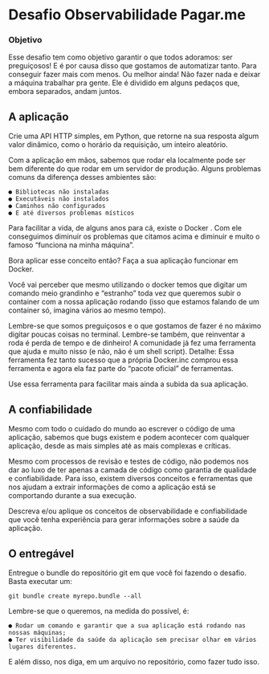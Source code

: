 # Desafio Observabilidade Pagar.me

### Objetivo

Esse desafio tem como objetivo garantir o que todos adoramos: ser preguiçosos!
E é por causa disso que gostamos de automatizar tanto. Para conseguir fazer mais com
menos. Ou melhor ainda! Não fazer nada e deixar a máquina trabalhar pra gente.
Ele é dividido em alguns pedaços que, embora separados, andam juntos.

## A aplicação

Crie uma API HTTP simples, em Python, que retorne na sua resposta algum valor
dinâmico, como o horário da requisição, um inteiro aleatório.

Com a aplicação em mãos, sabemos que rodar ela localmente pode ser bem diferente do que
rodar em um servidor de produção.
Alguns problemas comuns da diferença desses ambientes são:

	● Bibliotecas não instaladas
	● Executáveis não instalados
	● Caminhos não configurados
	● E até diversos problemas místicos

Para facilitar a vida, de alguns anos para cá, existe o Docker . Com ele conseguimos diminuir os problemas que citamos acima e diminuir e muito o famoso “funciona na minha máquina”.

Bora aplicar esse conceito então? Faça a sua aplicação funcionar em Docker.

Você vai perceber que mesmo utilizando o docker temos que digitar um comando meio grandinho e “estranho” toda vez que queremos subir o container com a nossa aplicação rodando (isso que estamos falando de um container só, imagina vários ao mesmo tempo).

Lembre-se que somos preguiçosos e o que gostamos de fazer é no máximo digitar poucas coisas no terminal. Lembre-se também, que reinventar a roda é perda de tempo e de dinheiro! A comunidade já fez uma ferramenta que ajuda e muito nisso (e não, não é um shell script).
Detalhe: Essa ferramenta fez tanto sucesso que a própria Docker.inc comprou essa ferramenta e agora ela faz parte do “pacote oficial” de ferramentas.

Use essa ferramenta para facilitar mais ainda a subida da sua aplicação.

## A confiabilidade

Mesmo com todo o cuidado do mundo ao escrever o código de uma aplicação, sabemos que bugs existem e podem acontecer com qualquer aplicação, desde as mais simples até as mais complexas e críticas.

Mesmo com processos de revisão e testes de código, não podemos nos dar ao luxo de ter apenas a camada de código como garantia de qualidade e confiabilidade. Para isso, existem diversos conceitos e ferramentas que nos ajudam a extrair informações de como a aplicação está se comportando durante a sua execução.

Descreva e/ou aplique os conceitos de observabilidade e confiabilidade que você tenha experiência para gerar informações sobre a saúde da aplicação.

## O entregável
Entregue o bundle do repositório git em que você foi fazendo o desafio.
Basta executar um:

```
git bundle create myrepo.bundle --all
```

Lembre-se que o queremos, na medida do possível, é:

	● Rodar um comando e garantir que a sua aplicação está rodando nas nossas máquinas;
	● Ter visibilidade da saúde da aplicação sem precisar olhar em vários lugares diferentes.
E além disso, nos diga, em um arquivo no repositório, como fazer tudo isso.

